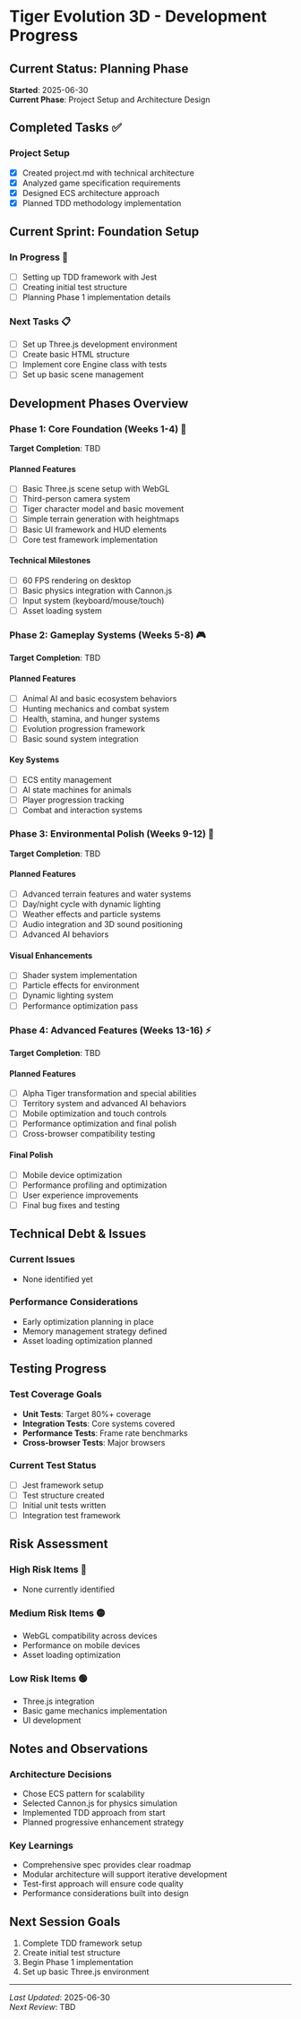 # Tiger Evolution 3D - Development Progress

## Current Status: Planning Phase
**Started**: 2025-06-30  
**Current Phase**: Project Setup and Architecture Design

## Completed Tasks ✅

### Project Setup
- [x] Created project.md with technical architecture
- [x] Analyzed game specification requirements
- [x] Designed ECS architecture approach
- [x] Planned TDD methodology implementation

## Current Sprint: Foundation Setup

### In Progress 🚧
- [ ] Setting up TDD framework with Jest
- [ ] Creating initial test structure
- [ ] Planning Phase 1 implementation details

### Next Tasks 📋
- [ ] Set up Three.js development environment
- [ ] Create basic HTML structure
- [ ] Implement core Engine class with tests
- [ ] Set up basic scene management

## Development Phases Overview

### Phase 1: Core Foundation (Weeks 1-4) 🎯
**Target Completion**: TBD

#### Planned Features
- [ ] Basic Three.js scene setup with WebGL
- [ ] Third-person camera system
- [ ] Tiger character model and basic movement
- [ ] Simple terrain generation with heightmaps
- [ ] Basic UI framework and HUD elements
- [ ] Core test framework implementation

#### Technical Milestones
- [ ] 60 FPS rendering on desktop
- [ ] Basic physics integration with Cannon.js
- [ ] Input system (keyboard/mouse/touch)
- [ ] Asset loading system

### Phase 2: Gameplay Systems (Weeks 5-8) 🎮
**Target Completion**: TBD

#### Planned Features
- [ ] Animal AI and basic ecosystem behaviors
- [ ] Hunting mechanics and combat system
- [ ] Health, stamina, and hunger systems
- [ ] Evolution progression framework
- [ ] Basic sound system integration

#### Key Systems
- [ ] ECS entity management
- [ ] AI state machines for animals
- [ ] Player progression tracking
- [ ] Combat and interaction systems

### Phase 3: Environmental Polish (Weeks 9-12) 🌟
**Target Completion**: TBD

#### Planned Features
- [ ] Advanced terrain features and water systems
- [ ] Day/night cycle with dynamic lighting
- [ ] Weather effects and particle systems
- [ ] Audio integration and 3D sound positioning
- [ ] Advanced AI behaviors

#### Visual Enhancements
- [ ] Shader system implementation
- [ ] Particle effects for environment
- [ ] Dynamic lighting system
- [ ] Performance optimization pass

### Phase 4: Advanced Features (Weeks 13-16) ⚡
**Target Completion**: TBD

#### Planned Features
- [ ] Alpha Tiger transformation and special abilities
- [ ] Territory system and advanced AI behaviors
- [ ] Mobile optimization and touch controls
- [ ] Performance optimization and final polish
- [ ] Cross-browser compatibility testing

#### Final Polish
- [ ] Mobile device optimization
- [ ] Performance profiling and optimization
- [ ] User experience improvements
- [ ] Final bug fixes and testing

## Technical Debt & Issues

### Current Issues
- None identified yet

### Performance Considerations
- Early optimization planning in place
- Memory management strategy defined
- Asset loading optimization planned

## Testing Progress

### Test Coverage Goals
- **Unit Tests**: Target 80%+ coverage
- **Integration Tests**: Core systems covered
- **Performance Tests**: Frame rate benchmarks
- **Cross-browser Tests**: Major browsers

### Current Test Status
- [ ] Jest framework setup
- [ ] Test structure created
- [ ] Initial unit tests written
- [ ] Integration test framework

## Risk Assessment

### High Risk Items 🔴
- None currently identified

### Medium Risk Items 🟡
- WebGL compatibility across devices
- Performance on mobile devices
- Asset loading optimization

### Low Risk Items 🟢
- Three.js integration
- Basic game mechanics implementation
- UI development

## Notes and Observations

### Architecture Decisions
- Chose ECS pattern for scalability
- Selected Cannon.js for physics simulation
- Implemented TDD approach from start
- Planned progressive enhancement strategy

### Key Learnings
- Comprehensive spec provides clear roadmap
- Modular architecture will support iterative development
- Test-first approach will ensure code quality
- Performance considerations built into design

## Next Session Goals

1. Complete TDD framework setup
2. Create initial test structure
3. Begin Phase 1 implementation
4. Set up basic Three.js environment

---
*Last Updated*: 2025-06-30  
*Next Review*: TBD